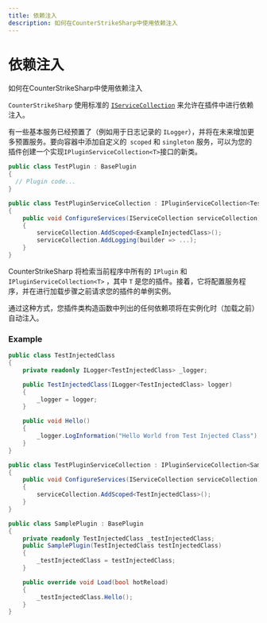 ```yaml
---
title: 依赖注入
description: 如何在CounterStrikeSharp中使用依赖注入
---
```


# 依赖注入

如何在CounterStrikeSharp中使用依赖注入

`CounterStrikeSharp` 使用标准的 <a href="https://learn.microsoft.com/en-us/aspnet/core/fundamentals/dependency-injection?view=aspnetcore-8.0" target="_blank">`IServiceCollection`</a> 来允许在插件中进行依赖注入。

有一些基本服务已经预置了（例如用于日志记录的 `ILogger`），并将在未来增加更多预置服务。要向容器中添加自定义的` scoped` 和 `singleton` 服务，可以为您的插件创建一个实现`IPluginServiceCollection<T>`接口的新类。

```csharp
public class TestPlugin : BasePlugin
{
  // Plugin code...
}

public class TestPluginServiceCollection : IPluginServiceCollection<TestPlugin>
{
    public void ConfigureServices(IServiceCollection serviceCollection)
    {
        serviceCollection.AddScoped<ExampleInjectedClass>();
        serviceCollection.AddLogging(builder => ...);
    }
}
```
CounterStrikeSharp 将检索当前程序中所有的 `IPlugin` 和 `IPluginServiceCollection<T>` ，其中 `T` 是您的插件。接着，它将配置服务程序，并在进行加载步骤之前请求您的插件的单例实例。

通过这种方式，您插件类构造函数中列出的任何依赖项将在实例化时（加载之前）自动注入。

### Example

```csharp
public class TestInjectedClass
{
    private readonly ILogger<TestInjectedClass> _logger;

    public TestInjectedClass(ILogger<TestInjectedClass> logger)
    {
        _logger = logger;
    }

    public void Hello()
    {
        _logger.LogInformation("Hello World from Test Injected Class");
    }
}

public class TestPluginServiceCollection : IPluginServiceCollection<SamplePlugin>
{
    public void ConfigureServices(IServiceCollection serviceCollection)
    {
        serviceCollection.AddScoped<TestInjectedClass>();
    }
}

public class SamplePlugin : BasePlugin
{
    private readonly TestInjectedClass _testInjectedClass;
    public SamplePlugin(TestInjectedClass testInjectedClass)
    {
        _testInjectedClass = testInjectedClass;
    }

    public override void Load(bool hotReload)
    {
        _testInjectedClass.Hello();
    }
}
```
